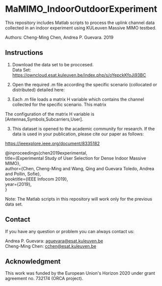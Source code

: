 # MaMIMO_IndoorOutdoorExperiment
This repository includes Matlab scripts to process the uplink channel data collected in an indoor experiment using KULeuven Massive MIMO testbed.

Authors: Cheng-Ming Chen, Andrea P. Guevara. 2019

## Instructions

1. Download the data set to be proccesed. <br>
Data Set: https://owncloud.esat.kuleuven.be/index.php/s/oYepckKfoJj93BC  <br>

2. Open the required .m file according the specific scenario (collocated or distributed) detailed here: <br>

3. Each .m file loads a matrix H variable which contains the channel collected for the specific scenario. This matrix 

The configuration of the matrix H variable is [Antennas,Symbols,Subcarriers,User].

3. This dataset is opened to the academic community for research. If the data is used in your publication, please cite our paper as follows: <br>

https://ieeexplore.ieee.org/document/8335182  <br>

@inproceedings{chen2019experimental, <br>
  title={Experimental Study of User Selection for Dense Indoor Massive MIMO}, <br>
  author={Chen, Cheng-Ming and Wang, Qing and Guevara Toledo, Andrea and Pollin, Sofie}, <br>
  booktitle={IEEE Infocom 2019}, <br>
  year={2019}, <br>
  }


Note: The Matlab scripts in this repository will work only for the previous data set.

## Contact
If you have any question or problem you can always contact us: <br>

Andrea P. Guevara: aguevara@esat.kuleuven.be <br>
Cheng-Ming Chen: cchen@esat.kuleuven.be


## Acknowledgment

This work was funded by the European Union's Horizon 2020 under grant agreement no. 732174 (ORCA project).
